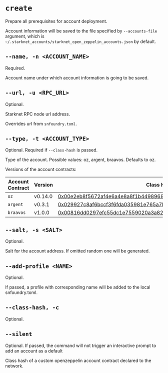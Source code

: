 # `create`
Prepare all prerequisites for account deployment.

Account information will be saved to the file specified by `--accounts-file` argument,
which is `~/.starknet_accounts/starknet_open_zeppelin_accounts.json` by default.

## `--name, -n <ACCOUNT_NAME>`
Required.

Account name under which account information is going to be saved.

## `--url, -u <RPC_URL>`
Optional.

Starknet RPC node url address.

Overrides url from `snfoundry.toml`.

## `--type, -t <ACCOUNT_TYPE>`
Optional. Required if `--class-hash` is passed.

Type of the account. Possible values: oz, argent, braavos. Defaults to oz.

Versions of the account contracts:

| Account Contract | Version | Class Hash                                                                                                                                                          |
|------------------|---------|---------------------------------------------------------------------------------------------------------------------------------------------------------------------|
| `oz`             | v0.14.0 | [0x00e2eb8f5672af4e6a4e8a8f1b44989685e668489b0a25437733756c5a34a1d6](https://starkscan.co/class/0x00e2eb8f5672af4e6a4e8a8f1b44989685e668489b0a25437733756c5a34a1d6) |
| `argent`         | v0.3.1  | [0x029927c8af6bccf3f6fda035981e765a7bdbf18a2dc0d630494f8758aa908e2b](https://starkscan.co/class/0x029927c8af6bccf3f6fda035981e765a7bdbf18a2dc0d630494f8758aa908e2b) |
| `braavos`        | v1.0.0  | [0x00816dd0297efc55dc1e7559020a3a825e81ef734b558f03c83325d4da7e6253](https://starkscan.co/class/0x00816dd0297efc55dc1e7559020a3a825e81ef734b558f03c83325d4da7e6253) |

## `--salt, -s <SALT>`
Optional.

Salt for the account address. If omitted random one will be generated.

## `--add-profile <NAME>`
Optional.

If passed, a profile with corresponding name will be added to the local snfoundry.toml.

## `--class-hash, -c`
Optional.

## `--silent`
Optional. If passed, the command will not trigger an interactive prompt to add an account as a default

Class hash of a custom openzeppelin account contract declared to the network.
